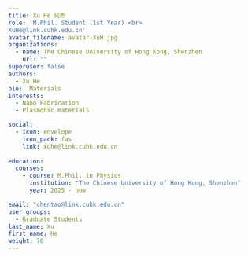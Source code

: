 ```yaml
---
title: Xu He 何煦
role: 'M.Phil. Student (1st Year) <br>  
XuHe@link.cuhk.edu.cn'
avatar_filename: avatar-XuH.jpg
organizations:
  - name: The Chinese University of Hong Kong, Shenzhen
    url: ""
superuser: false
authors:
  - Xu He
bio:  Materials
interests:
  - Nano Fabrication
  - Plasmonic materials

social:
  - icon: envelope
    icon_pack: fas
    link: xuhe@link.cuhk.edu.cn
   
education:
  courses:
    - course: M.Phil. in Physics
      institution: "The Chinese University of Hong Kong, Shenzhen"
      year: 2025 - now

email: "chentao@link.cuhk.edu.cn"
user_groups:
  - Graduate Students
last_name: Xu
first_name: He
weight: 70
---
```

